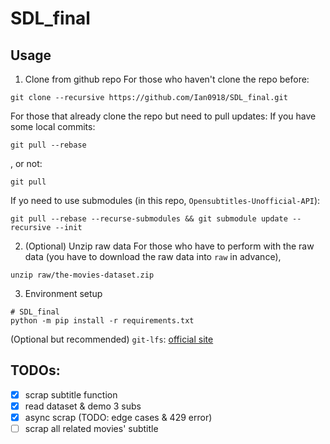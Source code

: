 # SDL_final

## Usage
1. Clone from github repo
For those who haven't clone the repo before:
```{shell}
git clone --recursive https://github.com/Ian0918/SDL_final.git
```

For those that already clone the repo but need to pull updates:
If you have some local commits:
```{shell}
git pull --rebase
```
, or not:
```{shell}
git pull
```
If yo need to use submodules (in this repo, `Opensubtitles-Unofficial-API`):
```{shell}
git pull --rebase --recurse-submodules && git submodule update --recursive --init
```

2. (Optional) Unzip raw data
For those who have to perform with the raw data (you have to download the raw data into `raw` in advance),
```{shell}
unzip raw/the-movies-dataset.zip
```

3. Environment setup
```{shell}
# SDL_final
python -m pip install -r requirements.txt
```
(Optional but recommended)
`git-lfs`: [official site](https://git-lfs.com/)

## TODOs:
- [x] scrap subtitle function
- [x] read dataset & demo 3 subs
- [x] async scrap (TODO: edge cases & 429 error)
- [ ] scrap all related movies' subtitle
